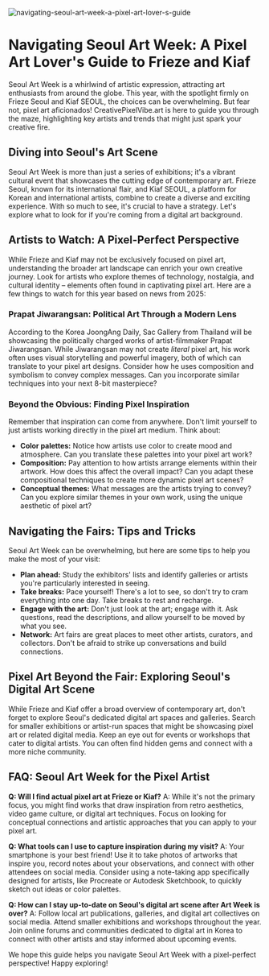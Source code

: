![navigating-seoul-art-week-a-pixel-art-lover-s-guide](https://images.pexels.com/photos/18069362/pexels-photo-18069362.png?auto=compress&cs=tinysrgb&fit=crop&h=627&w=1200)

# Navigating Seoul Art Week: A Pixel Art Lover's Guide to Frieze and Kiaf

Seoul Art Week is a whirlwind of artistic expression, attracting art enthusiasts from around the globe. This year, with the spotlight firmly on Frieze Seoul and Kiaf SEOUL, the choices can be overwhelming. But fear not, pixel art aficionados! CreativePixelVibe.art is here to guide you through the maze, highlighting key artists and trends that might just spark your creative fire.

## Diving into Seoul's Art Scene

Seoul Art Week is more than just a series of exhibitions; it's a vibrant cultural event that showcases the cutting edge of contemporary art. Frieze Seoul, known for its international flair, and Kiaf SEOUL, a platform for Korean and international artists, combine to create a diverse and exciting experience. With so much to see, it's crucial to have a strategy. Let's explore what to look for if you're coming from a digital art background.

## Artists to Watch: A Pixel-Perfect Perspective

While Frieze and Kiaf may not be exclusively focused on pixel art, understanding the broader art landscape can enrich your own creative journey. Look for artists who explore themes of technology, nostalgia, and cultural identity – elements often found in captivating pixel art. Here are a few things to watch for this year based on news from 2025:

### Prapat Jiwarangsan: Political Art Through a Modern Lens

According to the Korea JoongAng Daily, Sac Gallery from Thailand will be showcasing the politically charged works of artist-filmmaker Prapat Jiwarangsan. While Jiwarangsan may not create *literal* pixel art, his work often uses visual storytelling and powerful imagery, both of which can translate to your pixel art designs. Consider how he uses composition and symbolism to convey complex messages. Can you incorporate similar techniques into your next 8-bit masterpiece?

### Beyond the Obvious: Finding Pixel Inspiration

Remember that inspiration can come from anywhere. Don't limit yourself to just artists working directly in the pixel art medium. Think about:

*   **Color palettes:** Notice how artists use color to create mood and atmosphere. Can you translate these palettes into your pixel art work?
*   **Composition:** Pay attention to how artists arrange elements within their artwork. How does this affect the overall impact? Can you adapt these compositional techniques to create more dynamic pixel art scenes?
*   **Conceptual themes:** What messages are the artists trying to convey? Can you explore similar themes in your own work, using the unique aesthetic of pixel art?

## Navigating the Fairs: Tips and Tricks

Seoul Art Week can be overwhelming, but here are some tips to help you make the most of your visit:

*   **Plan ahead:** Study the exhibitors' lists and identify galleries or artists you're particularly interested in seeing.
*   **Take breaks:** Pace yourself! There's a lot to see, so don't try to cram everything into one day. Take breaks to rest and recharge.
*   **Engage with the art:** Don't just look at the art; engage with it. Ask questions, read the descriptions, and allow yourself to be moved by what you see.
*   **Network:** Art fairs are great places to meet other artists, curators, and collectors. Don't be afraid to strike up conversations and build connections.

## Pixel Art Beyond the Fair: Exploring Seoul's Digital Art Scene

While Frieze and Kiaf offer a broad overview of contemporary art, don't forget to explore Seoul's dedicated digital art spaces and galleries. Search for smaller exhibitions or artist-run spaces that might be showcasing pixel art or related digital media. Keep an eye out for events or workshops that cater to digital artists. You can often find hidden gems and connect with a more niche community.

## FAQ: Seoul Art Week for the Pixel Artist

**Q: Will I find actual pixel art at Frieze or Kiaf?**
A: While it's not the primary focus, you might find works that draw inspiration from retro aesthetics, video game culture, or digital art techniques. Focus on looking for conceptual connections and artistic approaches that you can apply to your pixel art.

**Q: What tools can I use to capture inspiration during my visit?**
A: Your smartphone is your best friend! Use it to take photos of artworks that inspire you, record notes about your observations, and connect with other attendees on social media. Consider using a note-taking app specifically designed for artists, like Procreate or Autodesk Sketchbook, to quickly sketch out ideas or color palettes.

**Q: How can I stay up-to-date on Seoul's digital art scene after Art Week is over?**
A: Follow local art publications, galleries, and digital art collectives on social media. Attend smaller exhibitions and workshops throughout the year. Join online forums and communities dedicated to digital art in Korea to connect with other artists and stay informed about upcoming events.

We hope this guide helps you navigate Seoul Art Week with a pixel-perfect perspective! Happy exploring!
